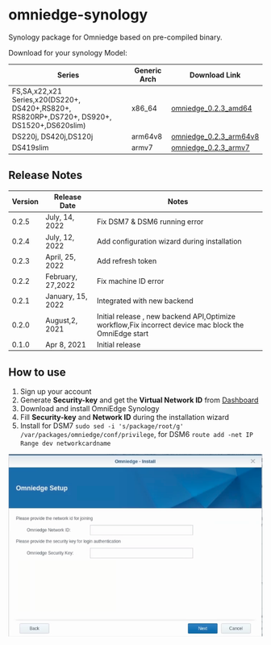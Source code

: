 # omniedge-synology

Synology package for Omniedge based on pre-compiled binary.

Download for your synology Model: 

|Series|Generic Arch|Download Link|
|---|---|---|
|FS,SA,x22,x21 Series,x20(DS220+, DS420+,RS820+, RS820RP+,DS720+, DS920+, DS1520+,DS620slim) |x86_64|[omniedge_0.2.3_amd64](https://github.com/omniedgeio/omniedge-synology/releases/download/v0.2.4/omniedge_0.2.3_amd64.spk)|
|DS220j, DS420j,DS120j |arm64v8|[omniedge_0.2.3_arm64v8](https://github.com/omniedgeio/omniedge-synology/releases/download/v0.2.4/omniedge_0.2.3_arm64v8.spk)|
|DS419slim|armv7|[omniedge_0.2.3_armv7](https://github.com/omniedgeio/omniedge-synology/releases/download/v0.2.4/omniedge_0.2.3_armv7.spk)|


## Release Notes

|Version|Release Date|Notes|
|--|--|--|
|0.2.5|July, 14, 2022|Fix DSM7 & DSM6 running error|
|0.2.4|July, 12, 2022|Add configuration wizard during installation|
|0.2.3|April, 25, 2022|Add refresh token|
|0.2.2|February, 27,2022|Fix machine ID error|
|0.2.1|January, 15, 2022|Integrated with new backend|
|0.2.0 |August,2, 2021|Initial release , new backend API,Optimize workflow,Fix incorrect device mac block the OmniEdge start|
|0.1.0|Apr 8, 2021|Initial release|


## How to use 

1. Sign up your account
2. Generate **Security-key** and get the **Virtual Network ID** from [Dashboard](https://omniedge.io/dashboard)
3. Download and install OmniEdge Synology
4. Fill **Security-key** and **Network ID** during the installation wizard
5. Install for DSM7 `sudo sed -i 's/package/root/g' /var/packages/omniedge/conf/privilege`, for DSM6 `route add -net IP Range dev networkcardname`


![](omnedge-synology.png)
